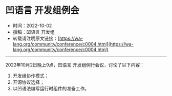 # 凹语言 开发组例会

- 时间：2022-10-02
- 撰稿：凹语言 开发组
- 转载请注明原文链接：[https://wa-lang.org/community/conference/c0004.html](https://wa-lang.org/community/conference/c0004.html)

---

2022年10月2日晚上9点，凹语言 开发组例行会议，讨论了以下内容：

1. 开发组协作模式；
1. 开源协议选择；
1. 以凹语法编写运行时组件的准备工作。

